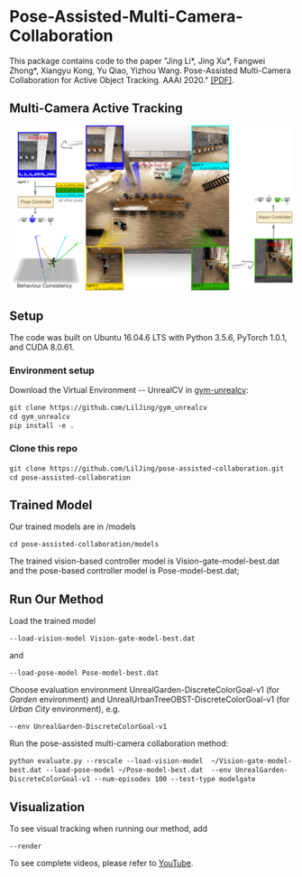 # Pose-Assisted-Multi-Camera-Collaboration
This package contains code to the paper "Jing Li*, Jing Xu*, Fangwei Zhong*, Xiangyu Kong, Yu Qiao, Yizhou Wang. Pose-Assisted Multi-Camera Collaboration for Active Object Tracking. AAAI 2020." [[PDF]](https://arxiv.org/abs/2001.05161).

## Multi-Camera Active Tracking
![Task](https://github.com/LilJing/pose-assisted-collaboration/blob/master/images/task.jpg)

## Setup
The code was built on Ubuntu 16.04.6 LTS with Python 3.5.6, PyTorch 1.0.1, and CUDA 8.0.61.
### Environment setup
Download the Virtual Environment -- UnrealCV in [gym-unrealcv](https://github.com/LilJing/gym_unrealcv):
```
git clone https://github.com/LilJing/gym_unrealcv
cd gym_unrealcv
pip install -e .
```

### Clone this repo
```
git clone https://github.com/LilJing/pose-assisted-collaboration.git 
cd pose-assisted-collaboration
```
## Trained Model
Our trained models are in /models
```
cd pose-assisted-collaboration/models
```
The trained vision-based controller model is Vision-gate-model-best.dat and the pose-based controller model is Pose-model-best.dat;

## Run Our Method 
Load the trained model 
```
--load-vision-model Vision-gate-model-best.dat
```
and 
```
--load-pose-model Pose-model-best.dat
```
Choose evaluation environment UnrealGarden-DiscreteColorGoal-v1 (for _Garden_ environment) and UnrealUrbanTreeOBST-DiscreteColorGoal-v1 (for _Urban City_ environment), e.g.
```
--env UnrealGarden-DiscreteColorGoal-v1 
```

Run the pose-assisted multi-camera collaboration method:
```
python evaluate.py --rescale --load-vision-model  ~/Vision-gate-model-best.dat --load-pose-model ~/Pose-model-best.dat  --env UnrealGarden-DiscreteColorGoal-v1 --num-episodes 100 --test-type modelgate
```
## Visualization
To see visual tracking when running our method, add
```
--render
```

To see complete videos, please refer to [YouTube](https://www.youtube.com/watch?v=8Ha7HGkRv6k&feature=youtu.be).
